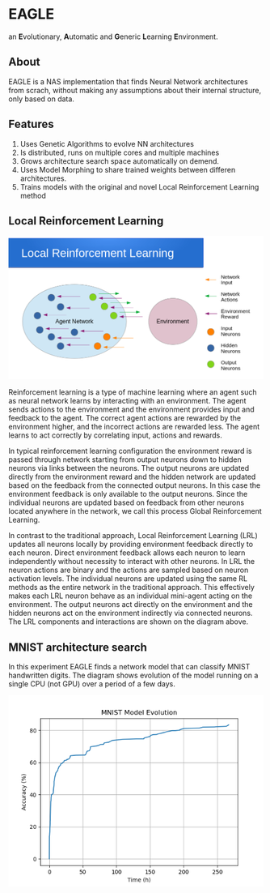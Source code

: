 # EAGLE
an **E**volutionary, **A**utomatic and **G**eneric **L**earning **E**nvironment.

## About
EAGLE is a NAS implementation that finds Neural Network architectures from scrach, without making any assumptions about their internal structure, only based on data.

## Features
1. Uses Genetic Algorithms to evolve NN architectures
2. Is distributed, runs on multiple cores and multiple machines
3. Grows architecture search space automatically on demend.
4. Uses Model Morphing to share trained weights between differen architectures.
5. Trains models with the original and novel Local Reinforcement Learning method

## Local Reinforcement Learning

![Local Reinforcement Learning](images/local-rl.png)

Reinforcement learning is a type of machine learning where an agent such as neural network learns by interacting with an environment. The agent sends actions to the environment and the environment provides input and feedback to the agent. The correct agent actions are rewarded by the environment higher, and the incorrect actions are rewarded less. The agent learns to act correctly by correlating input, actions and rewards.

In typical reinforcement learning configuration the environment reward is passed through network starting from output neurons down to hidden neurons via links between the neurons. The output neurons are updated directly from the environment reward and the hidden network are updated based on the feedback from the connected output neurons. In this case the environment feedback is only available to the output neurons. Since the individual neurons are updated based on feedback from other neurons located anywhere in the network, we call this process Global Reinforcement Learning.

In contrast to the traditional approach, Local Reinforcement Learning (LRL) updates all neurons locally by providing environment feedback directly to each neuron. Direct environment feedback allows each neuron to  learn independently without necessity to interact with other neurons. In LRL the neuron actions are binary and the actions are sampled based on neuron activation levels. The individual neurons are updated using the same RL methods as the entire network in the traditional approach. This effectively makes each LRL neuron behave as an individual mini-agent acting on the environment. The output neurons act directly on the environment and the hidden neurons act on the environment indirectly via connected neurons. The LRL components and interactions are shown on the diagram above.


## MNIST architecture search
In this experiment EAGLE finds a network model that can classify MNIST handwritten digits. The diagram shows evolution of the model running on a single CPU (not GPU) over a period of a few days.

![MNIST Training Progress](images/mnist.png)
